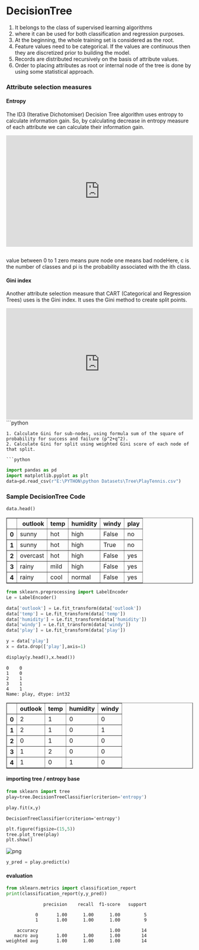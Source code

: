 # DecisionTree
1. It belongs to the class of supervised learning algorithms
2. where it can be used for both classification and regression purposes.
3. At the beginning, the whole training set is considered as the root.
4. Feature values need to be categorical. If the values are continuous then they are discretized prior to building the        model.
5. Records are distributed recursively on the basis of attribute values.
6. Order to placing attributes as root or internal node of the tree is done by using some statistical approach.
### Attribute selection measures

#### Entropy
The ID3 (Iterative Dichotomiser) Decision Tree algorithm uses entropy to calculate information gain. So, by calculating decrease in entropy measure of each attribute we can calculate their information gain.
<iframe src="https://www.kaggle.com/embed/prashant111/decision-tree-classifier-tutorial?cellIds=11&kernelSessionId=30115184" height="300" style="margin: 0 auto; width: 100%; max-width: 950px;" frameborder="0" scrolling="auto" title="Decision-Tree Classifier Tutorial "></iframe>

```python

```
value between 0 to 1
zero means pure node
one means bad nodeHere, c is the number of classes and pi is the probability associated with the ith class.
#### Gini index
Another attribute selection measure that CART (Categorical and Regression Trees) uses is the Gini index. It uses the Gini method to create split points.
<iframe src="https://www.kaggle.com/embed/prashant111/decision-tree-classifier-tutorial?cellIds=14&kernelSessionId=30115184" height="300" style="margin: 0 auto; width: 100%; max-width: 950px;" frameborder="0" scrolling="auto" title="Decision-Tree Classifier Tutorial "></iframe>
```python

```
1. Calculate Gini for sub-nodes, using formula sum of the square of probability for success and failure (p^2+q^2).
2. Calculate Gini for split using weighted Gini score of each node of that split.

```python

```


```python
import pandas as pd
import matplotlib.pyplot as plt
data=pd.read_csv(r"E:\PYTHON\python Datasets\Tree\PlayTennis.csv")
```

### Sample DecisionTree Code


```python
data.head()
```




<div>
<style scoped>
    .dataframe tbody tr th:only-of-type {
        vertical-align: middle;
    }

    .dataframe tbody tr th {
        vertical-align: top;
    }

    .dataframe thead th {
        text-align: right;
    }
</style>
<table border="1" class="dataframe">
  <thead>
    <tr style="text-align: right;">
      <th></th>
      <th>outlook</th>
      <th>temp</th>
      <th>humidity</th>
      <th>windy</th>
      <th>play</th>
    </tr>
  </thead>
  <tbody>
    <tr>
      <th>0</th>
      <td>sunny</td>
      <td>hot</td>
      <td>high</td>
      <td>False</td>
      <td>no</td>
    </tr>
    <tr>
      <th>1</th>
      <td>sunny</td>
      <td>hot</td>
      <td>high</td>
      <td>True</td>
      <td>no</td>
    </tr>
    <tr>
      <th>2</th>
      <td>overcast</td>
      <td>hot</td>
      <td>high</td>
      <td>False</td>
      <td>yes</td>
    </tr>
    <tr>
      <th>3</th>
      <td>rainy</td>
      <td>mild</td>
      <td>high</td>
      <td>False</td>
      <td>yes</td>
    </tr>
    <tr>
      <th>4</th>
      <td>rainy</td>
      <td>cool</td>
      <td>normal</td>
      <td>False</td>
      <td>yes</td>
    </tr>
  </tbody>
</table>
</div>




```python
from sklearn.preprocessing import LabelEncoder
Le = LabelEncoder()

data['outlook'] = Le.fit_transform(data['outlook'])
data['temp'] = Le.fit_transform(data['temp'])
data['humidity'] = Le.fit_transform(data['humidity'])
data['windy'] = Le.fit_transform(data['windy'])
data['play'] = Le.fit_transform(data['play'])
```


```python
y = data['play']
x = data.drop(['play'],axis=1)
```


```python
display(y.head(),x.head())
```


    0    0
    1    0
    2    1
    3    1
    4    1
    Name: play, dtype: int32



<div>
<style scoped>
    .dataframe tbody tr th:only-of-type {
        vertical-align: middle;
    }

    .dataframe tbody tr th {
        vertical-align: top;
    }

    .dataframe thead th {
        text-align: right;
    }
</style>
<table border="1" class="dataframe">
  <thead>
    <tr style="text-align: right;">
      <th></th>
      <th>outlook</th>
      <th>temp</th>
      <th>humidity</th>
      <th>windy</th>
    </tr>
  </thead>
  <tbody>
    <tr>
      <th>0</th>
      <td>2</td>
      <td>1</td>
      <td>0</td>
      <td>0</td>
    </tr>
    <tr>
      <th>1</th>
      <td>2</td>
      <td>1</td>
      <td>0</td>
      <td>1</td>
    </tr>
    <tr>
      <th>2</th>
      <td>0</td>
      <td>1</td>
      <td>0</td>
      <td>0</td>
    </tr>
    <tr>
      <th>3</th>
      <td>1</td>
      <td>2</td>
      <td>0</td>
      <td>0</td>
    </tr>
    <tr>
      <th>4</th>
      <td>1</td>
      <td>0</td>
      <td>1</td>
      <td>0</td>
    </tr>
  </tbody>
</table>
</div>


#### importing tree / entropy base


```python
from sklearn import tree
play=tree.DecisionTreeClassifier(criterion='entropy')
```


```python
play.fit(x,y)
```




    DecisionTreeClassifier(criterion='entropy')




```python
plt.figure(figsize=(15,5))
tree.plot_tree(play)
plt.show()
```


    
![png](output_22_0.png)
    



```python
y_pred = play.predict(x)
```

#### evaluation


```python
from sklearn.metrics import classification_report
print(classification_report(y,y_pred))
```

                  precision    recall  f1-score   support
    
               0       1.00      1.00      1.00         5
               1       1.00      1.00      1.00         9
    
        accuracy                           1.00        14
       macro avg       1.00      1.00      1.00        14
    weighted avg       1.00      1.00      1.00        14
    
    


```python

```
